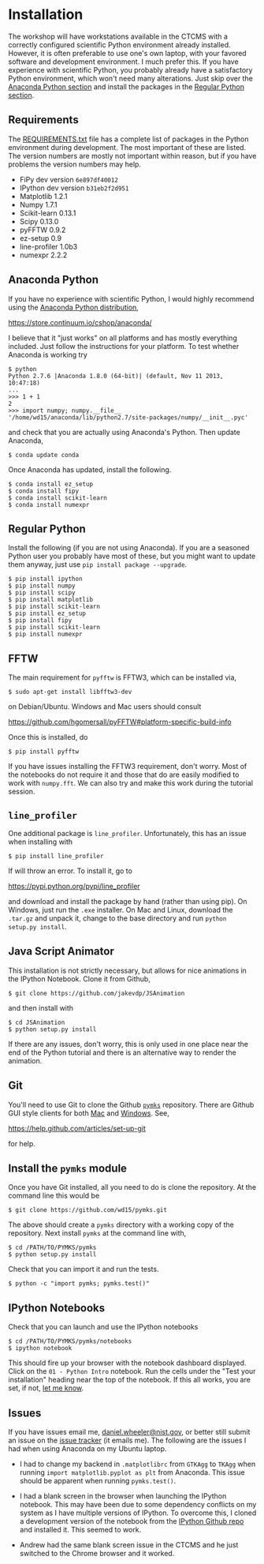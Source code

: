 # Installation

The workshop will have workstations available in the CTCMS with a
correctly configured scientific Python environment already
installed. However, it is often preferable to use one's own laptop,
with your favored software and development environment. I much prefer
this. If you have experience with scientific Python, you probably
already have a satisfactory Python environment, which won't need many
alterations. Just skip over the
[Anaconda Python section](#anaconda-python) and install the packages
in the [Regular Python section](#regular-python).

## Requirements

The [REQUIREMENTS.txt](REQUIREMENTS.txt) file has a complete list of
packages in the Python environment during development. The most
important of these are listed. The version numbers are mostly not
important within reason, but if you have problems the version numbers
may help.

 * FiPy dev version `6e897df40012`
 * IPython dev version `b31eb2f2d951`
 * Matplotlib 1.2.1
 * Numpy 1.7.1
 * Scikit-learn 0.13.1
 * Scipy 0.13.0
 * pyFFTW 0.9.2
 * ez-setup 0.9
 * line-profiler 1.0b3
 * numexpr 2.2.2


## Anaconda Python 

If you have no experience with scientific Python, I would highly
recommend using the
[Anaconda Python distribution](https://store.continuum.io/cshop/anaconda/),

https://store.continuum.io/cshop/anaconda/

I believe that it "just works" on all platforms and has mostly
everything included. Just follow the instructions for your
platform. To test whether Anaconda is working try

    $ python
    Python 2.7.6 |Anaconda 1.8.0 (64-bit)| (default, Nov 11 2013, 10:47:18) 
    ...
    >>> 1 + 1
    2
    >>> import numpy; numpy.__file__
    '/home/wd15/anaconda/lib/python2.7/site-packages/numpy/__init__.pyc'
    
and check that you are actually using Anaconda's Python. Then update Anaconda,

    $ conda update conda
    
Once Anaconda has updated, install the following.

    $ conda install ez_setup
    $ conda install fipy
    $ conda install scikit-learn
    $ conda install numexpr

## Regular Python

Install the following (if you are not using Anaconda). If you are a
seasoned Python user you probably have most of these, but you might
want to update them anyway, just use `pip install package --upgrade`.

    $ pip install ipython
    $ pip install numpy
    $ pip install scipy
    $ pip install matplotlib
    $ pip install scikit-learn
    $ pip install ez_setup
    $ pip install fipy
    $ pip install scikit-learn
    $ pip install numexpr

## FFTW

The main requirement for `pyfftw` is FFTW3, which can be installed
via,

    $ sudo apt-get install libfftw3-dev
    
on Debian/Ubuntu. Windows and Mac users should consult

https://github.com/hgomersall/pyFFTW#platform-specific-build-info

Once this is installed, do

    $ pip install pyfftw
    
If you have issues installing the FFTW3 requirement, don't worry. Most
of the notebooks do not require it and those that do are easily
modified to work with `numpy.fft`. We can also try and make this work
during the tutorial session.

## `line_profiler`

One additional package is `line_profiler`. Unfortunately, this has an
issue when installing with

    $ pip install line_profiler
    
If will throw an error. To install it, go to

https://pypi.python.org/pypi/line_profiler

and download and install the package by hand (rather than using
pip). On Windows, just run the `.exe` installer. On Mac and Linux,
download the `.tar.gz` and unpack it, change to the base directory and
run `python setup.py install`.

## Java Script Animator

This installation is not strictly necessary, but allows for nice
animations in the IPython Notebook. Clone it from Github,

    $ git clone https://github.com/jakevdp/JSAnimation
    
and then install with

    $ cd JSAnimation
    $ python setup.py install

If there are any issues, don't worry, this is only used in one place
near the end of the Python tutorial and there is an alternative way to
render the animation.

## Git

You'll need to use Git to clone the Github
[`pymks`](https://github.com/wd15/pymks) repository. There are Github
GUI style clients for both [Mac](http://mac.github.com/) and
[Windows](http://windows.github.com/). See,

https://help.github.com/articles/set-up-git
    
for help.

## Install the `pymks` module

Once you have Git installed, all you need to do is clone the
repository. At the command line this would be

    $ git clone https://github.com/wd15/pymks.git

The above should create a `pymks` directory with a working copy of the
repository. Next install `pymks` at the command line with,

    $ cd /PATH/TO/PYMKS/pymks
    $ python setup.py install
    
Check that you can import it and run the tests.

    $ python -c "import pymks; pymks.test()"

## IPython Notebooks

Check that you can launch and use the IPython notebooks

    $ cd /PATH/TO/PYMKS/pymks/notebooks
    $ ipython notebook

This should fire up your browser with the notebook dashboard
displayed. Click on the `01 - Python Intro` notebook.  Run the cells
under the "Test your installation" heading near the top of the
notebook. If this all works, you are set, if not,
[let me know](https://github.com/wd15/pymks/issues?state=open).

## Issues

If you have issues email me, daniel.wheeler@nist.gov, or better still
submit an issue on the
[issue tracker](https://github.com/wd15/pymks/issues?state=open) (it
emails me). The following are the issues I had when using Anaconda on
my Ubuntu laptop.

 - I had to change my backend in `.matplotlibrc` from `GTKAgg` to
   `TKAgg` when running `import matplotlib.pyplot as plt` from
   Anaconda. This issue should be apparent when running
   `pymks.test()`.
 
 - I had a blank screen in the browser when launching the IPython
   notebook. This may have been due to some dependency conflicts on my
   system as I have multiple versions of IPython. To overcome this, I
   cloned a development version of the notebook from the
   [IPython Github repo](https://github.com/ipython/ipython.git) and
   installed it. This seemed to work.

 - Andrew had the same blank screen issue in the CTCMS and he just
   switched to the Chrome browser and it worked.

